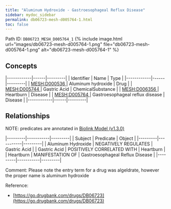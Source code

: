 ```yaml
---
title: "Aluminum Hydroxide - Gastroesophageal Reflux Disease"
sidebar: mydoc_sidebar
permalink: db06723-mesh-d005764-1.html
toc: false 
---
```



Path ID: `DB06723_MESH_D005764_1`
{% include image.html url="images/db06723-mesh-d005764-1.png" file="db06723-mesh-d005764-1.png" alt="db06723-mesh-d005764-1" %}

## Concepts

|------------|------|---------|
| Identifier | Name | Type    |
|------------|------|---------|
| <a href="https://identifiers.org/MESH:D000536">MESH:D000536 </a> | Aluminum hydroxide | Drug |
| <a href="https://identifiers.org/MESH:D005744">MESH:D005744 </a> | Gastric Acid | ChemicalSubstance |
| <a href="https://identifiers.org/MESH:D006356">MESH:D006356 </a> | Heartburn | Disease |
| <a href="https://identifiers.org/MESH:D005764">MESH:D005764 </a> | Gastroesophageal reflux disease | Disease |
|------------|------|---------|

## Relationships


NOTE: predicates are annotated in <a href="https://github.com/biolink/biolink-model/releases/tag/v1.3.0">Biolink Model (v1.3.0)</a>

|---------|-----------|---------|
| Subject | Predicate | Object  |
|---------|-----------|---------|
| Aluminum Hydroxide | NEGATIVELY REGULATES | Gastric Acid |
| Gastric Acid | POSITIVELY CORRELATED WITH | Heartburn |
| Heartburn | MANIFESTATION OF | Gastroesophageal Reflux Disease |
|---------|-----------|---------|

Comment: Please note the entry term for a drug was algeldrate, however the proper name is aluminum hydroxide

Reference: 
  - [https://go.drugbank.com/drugs/DB06723](https://go.drugbank.com/drugs/DB06723)

